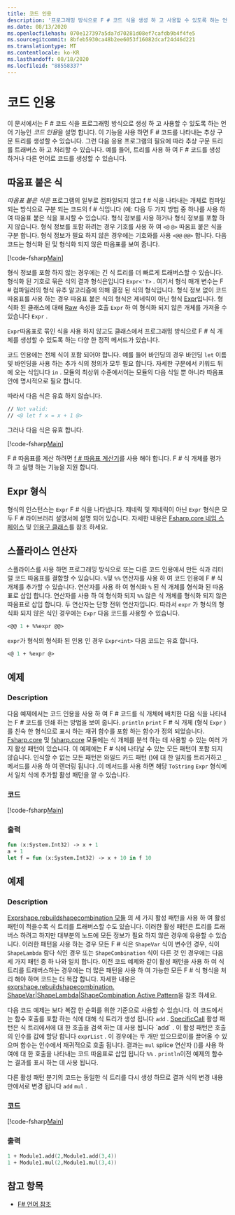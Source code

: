 ```yaml
---
title: 코드 인용
description: '프로그래밍 방식으로 F # 코드 식을 생성 하 고 사용할 수 있도록 하는 언어 기능인 F # 코드 인용에 대해 알아봅니다.'
ms.date: 08/13/2020
ms.openlocfilehash: 070e127397a5da7d70281d08ef7cafdb9b4f4fe5
ms.sourcegitcommit: 8bfeb5930ca48b2ee6053f16082dcaf24d46d221
ms.translationtype: MT
ms.contentlocale: ko-KR
ms.lasthandoff: 08/18/2020
ms.locfileid: "88558337"
---
```

# <a name="code-quotations"></a>코드 인용

이 문서에서는 F # 코드 식을 프로그래밍 방식으로 생성 하 고 사용할 수 있도록 하는 언어 기능인 *코드 인용*을 설명 합니다. 이 기능을 사용 하면 F # 코드를 나타내는 추상 구문 트리를 생성할 수 있습니다. 그런 다음 응용 프로그램의 필요에 따라 추상 구문 트리를 트래버스 하 고 처리할 수 있습니다. 예를 들어, 트리를 사용 하 여 F # 코드를 생성 하거나 다른 언어로 코드를 생성할 수 있습니다.

## <a name="quoted-expressions"></a>따옴표 붙은 식

*따옴표 붙은 식은* 프로그램의 일부로 컴파일되지 않고 f # 식을 나타내는 개체로 컴파일되는 방식으로 구분 되는 코드의 f # 식입니다 (예: 다음 두 가지 방법 중 하나를 사용 하 여 따옴표 붙은 식을 표시할 수 있습니다. 형식 정보를 사용 하거나 형식 정보를 포함 하지 않습니다. 형식 정보를 포함 하려는 경우 기호를 사용 하 여 `<@` `@>` 따옴표 붙은 식을 구분 합니다. 형식 정보가 필요 하지 않은 경우에는 기호와를 사용 `<@@` `@@>` 합니다. 다음 코드는 형식화 된 및 형식화 되지 않은 따옴표를 보여 줍니다.

[!code-fsharp[Main](~/samples/snippets/fsharp/lang-ref-3/snippet501.fs)]

형식 정보를 포함 하지 않는 경우에는 긴 식 트리를 더 빠르게 트래버스할 수 있습니다. 형식화 된 기호로 묶은 식의 결과 형식은입니다 `Expr<'T>` . 여기서 형식 매개 변수는 F # 컴파일러의 형식 유추 알고리즘에 의해 결정 된 식의 형식입니다. 형식 정보 없이 코드 따옴표를 사용 하는 경우 따옴표 붙은 식의 형식은 제네릭이 아닌 형식 [Expr](https://fsharp.github.io/fsharp-core-docs/reference/fsharp-quotations-fsharpexpr.html)입니다. 형식화 된 클래스에 대해 [Raw](https://fsharp.github.io/fsharp-core-docs/reference/fsharp-quotations-fsharpexpr-1.html#Raw) 속성을 호출 `Expr` 하 여 형식화 되지 않은 개체를 가져올 수 있습니다 `Expr` .

`Expr`따옴표로 묶인 식을 사용 하지 않고도 클래스에서 프로그래밍 방식으로 F # 식 개체를 생성할 수 있도록 하는 다양 한 정적 메서드가 있습니다.

코드 인용에는 전체 식이 포함 되어야 합니다. 예를 들어 바인딩의 경우 바인딩 `let` 이름 및 바인딩을 사용 하는 추가 식의 정의가 모두 필요 합니다. 자세한 구문에서 키워드 뒤에 오는 식입니다 `in` . 모듈의 최상위 수준에서이는 모듈의 다음 식일 뿐 아니라 따옴표 안에 명시적으로 필요 합니다.

따라서 다음 식은 유효 하지 않습니다.

```fsharp
// Not valid:
// <@ let f x = x + 1 @>
```

그러나 다음 식은 유효 합니다.

[!code-fsharp[Main](~/samples/snippets/fsharp/lang-ref-3/snippet502.fs)]

F # 따옴표를 계산 하려면 [f # 따옴표 계산기](https://github.com/fsprojects/FSharp.Quotations.Evaluator)를 사용 해야 합니다. F # 식 개체를 평가 하 고 실행 하는 기능을 지원 합니다.

## <a name="expr-type"></a>Expr 형식

형식의 인스턴스는 `Expr` F # 식을 나타냅니다. 제네릭 및 제네릭이 아닌 `Expr` 형식은 모두 F # 라이브러리 설명서에 설명 되어 있습니다. 자세한 내용은 [Fsharp.core 네임 스페이스](https://fsharp.github.io/fsharp-core-docs/reference/fsharp-quotations.html) 및 [인용구 클래스](https://fsharp.github.io/fsharp-core-docs/reference/fsharp-quotations-fsharpexpr.html)를 참조 하세요.

## <a name="splicing-operators"></a>스플라이스 연산자

스플라이스를 사용 하면 프로그래밍 방식으로 또는 다른 코드 인용에서 만든 식과 리터럴 코드 따옴표를 결합할 수 있습니다. `%`및 `%%` 연산자를 사용 하 여 코드 인용에 F # 식 개체를 추가할 수 있습니다. 연산자를 사용 하 여 형식화 `%` 된 식 개체를 형식화 된 따옴표로 삽입 합니다. 연산자를 사용 하 여 형식화 되지 `%%` 않은 식 개체를 형식화 되지 않은 따옴표로 삽입 합니다. 두 연산자는 단항 전위 연산자입니다. 따라서 `expr` 가 형식의 형식화 되지 않은 식인 경우에는 `Expr` 다음 코드를 사용할 수 있습니다.

```fsharp
<@@ 1 + %%expr @@>
```

`expr`가 형식의 형식화 된 인용 인 경우 `Expr<int>` 다음 코드는 유효 합니다.

```fsharp
<@ 1 + %expr @>
```

## <a name="example"></a>예제

### <a name="description"></a>Description

다음 예제에서는 코드 인용을 사용 하 여 F # 코드를 식 개체에 배치한 다음 식을 나타내는 F # 코드를 인쇄 하는 방법을 보여 줍니다. `println` `print` F # 식 개체 (형식 `Expr` )를 친숙 한 형식으로 표시 하는 재귀 함수를 포함 하는 함수가 정의 되었습니다. [Fsharp.core](https://fsharp.github.io/fsharp-core-docs/reference/fsharp-quotations-patternsmodule.html) 및 [fsharp.core](https://fsharp.github.io/fsharp-core-docs/reference/fsharp-quotations-derivedpatternsmodule.html) 모듈에는 식 개체를 분석 하는 데 사용할 수 있는 여러 가지 활성 패턴이 있습니다. 이 예제에는 F # 식에 나타날 수 있는 모든 패턴이 포함 되지 않습니다. 인식할 수 없는 모든 패턴은 와일드 카드 패턴 ()에 대 한 일치를 트리거하고 `_` 메서드를 사용 하 여 렌더링 됩니다 .이 메서드를 사용 하면 해당 `ToString` `Expr` 형식에서 일치 식에 추가할 활성 패턴을 알 수 있습니다.

### <a name="code"></a>코드

[!code-fsharp[Main](~/samples/snippets/fsharp/lang-ref-3/snippet601.fs)]

### <a name="output"></a>출력

```fsharp
fun (x:System.Int32) -> x + 1
a + 1
let f = fun (x:System.Int32) -> x + 10 in f 10
```

## <a name="example"></a>예제

### <a name="description"></a>Description

[Exprshape.rebuildshapecombination 모듈](https://fsharp.github.io/fsharp-core-docs/reference/fsharp-quotations-exprshapemodule.html) 의 세 가지 활성 패턴을 사용 하 여 활성 패턴이 적을수록 식 트리를 트래버스할 수도 있습니다. 이러한 활성 패턴은 트리를 트래버스 하려고 하지만 대부분의 노드에 모든 정보가 필요 하지 않은 경우에 유용할 수 있습니다. 이러한 패턴을 사용 하는 경우 모든 F # 식은 `ShapeVar` 식이 변수인 경우, 식이 `ShapeLambda` 람다 식인 경우 또는 `ShapeCombination` 식이 다른 것 인 경우에는 다음 세 가지 패턴 중 하 나와 일치 합니다. 이전 코드 예제와 같이 활성 패턴을 사용 하 여 식 트리를 트래버스하는 경우에는 더 많은 패턴을 사용 하 여 가능한 모든 F # 식 형식을 처리 해야 하며 코드는 더 복잡 합니다. 자세한 내용은 [exprshape.rebuildshapecombination. ShapeVar&#124;ShapeLambda&#124;ShapeCombination Active Pattern](https://fsharp.github.io/fsharp-core-docs/reference/fsharp-quotations-exprshapemodule.html#(%20|ShapeVar|ShapeLambda|ShapeCombination|%20))을 참조 하세요.

다음 코드 예제는 보다 복잡 한 순회를 위한 기준으로 사용할 수 있습니다. 이 코드에서는 함수 호출를 포함 하는 식에 대해 식 트리가 생성 됩니다 `add` . [SpecificCall](https://fsharp.github.io/fsharp-core-docs/reference/fsharp-quotations-derivedpatternsmodule.html#(%20|SpecificCall|_|%20)) 활성 패턴은 식 트리에서에 대 한 호출을 검색 하는 데 사용 됩니다 `add` . 이 활성 패턴은 호출의 인수를 값에 할당 합니다 `exprList` . 이 경우에는 두 개만 있으므로이를 끌어올 수 있으며 함수는 인수에서 재귀적으로 호출 됩니다. 결과는 `mul` splice 연산자 ()를 사용 하 여에 대 한 호출을 나타내는 코드 따옴표로 삽입 됩니다 `%%` . `println`이전 예제의 함수는 결과를 표시 하는 데 사용 됩니다.

다른 활성 패턴 분기의 코드는 동일한 식 트리를 다시 생성 하므로 결과 식의 변경 내용만에서로 변경 됩니다 `add` `mul` .

### <a name="code"></a>코드

[!code-fsharp[Main](~/samples/snippets/fsharp/lang-ref-3/snippet701.fs)]

### <a name="output"></a>출력

```fsharp
1 + Module1.add(2,Module1.add(3,4))
1 + Module1.mul(2,Module1.mul(3,4))
```

## <a name="see-also"></a>참고 항목

- [F# 언어 참조](index.md)
